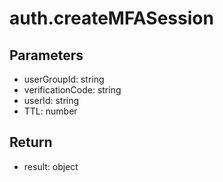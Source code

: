 # auth.createMFASession

## Parameters
- userGroupId: string
- verificationCode: string
- userId: string
- TTL: number


## Return
- result: object
